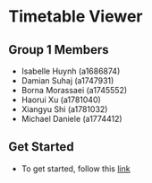 # Timetable Viewer


## Group 1 Members <Timetable Warriors>
* Isabelle Huynh		(a1686874)
* Damian Suhaj		(a1747931)
* Borna Morassaei	(a1745552)
* Haorui Xu		(a1781040)
* Xiangyu Shi		(a1781032)
* Michael Daniele		(a1774412)


## Get Started
* To get started, follow this [link](https://github.cs.adelaide.edu.au/a1674564/ESaS2-Group1-TimetableViewer/wiki/Getting-Started)

